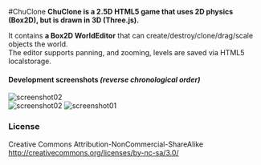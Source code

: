 #ChuClone
**ChuClone is a 2.5D HTML5 game that uses 2D physics (Box2D), but is drawn in 3D (Three.js).**  
  
It contains **a Box2D WorldEditor** that can create/destroy/clone/drag/scale objects the world.  
The editor supports panning, and zooming, levels are saved via HTML5 localstorage.  


#### Development screenshots *(reverse chronological order)*  

![screenshot02](http://farm6.static.flickr.com/5240/5900437294_b7bcccb8ab_b.jpg "ChuClone03")  
![screenshot02](http://farm6.static.flickr.com/5108/5886054305_1744105dfe_b.jpg "ChuClone02")
![screenshot01](http://farm6.static.flickr.com/5306/5874855377_5c7bb58ef1_b.jpg "ChuClone01")

### License
Creative Commons Attribution-NonCommercial-ShareAlike
http://creativecommons.org/licenses/by-nc-sa/3.0/